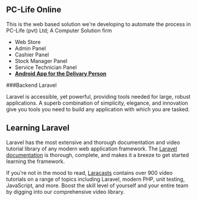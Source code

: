 ## PC-Life Online
This is the web based solution we're developing to automate the process in PC-Life (pvt) Ltd; A Computer Solution firm
- Web Store
- Admin Panel
- Cashier Panel
- Stock Manager Panel
- Service Technician Panel
- **[Android App for the Delivary Person](https://github.com/nimesha95/Group32)**

###Backend
Laravel

Laravel is accessible, yet powerful, providing tools needed for large, robust applications. A superb combination of simplicity, elegance, and innovation give you tools you need to build any application with which you are tasked.

## Learning Laravel

Laravel has the most extensive and thorough documentation and video tutorial library of any modern web application framework. The [Laravel documentation](https://laravel.com/docs) is thorough, complete, and makes it a breeze to get started learning the framework.

If you're not in the mood to read, [Laracasts](https://laracasts.com) contains over 900 video tutorials on a range of topics including Laravel, modern PHP, unit testing, JavaScript, and more. Boost the skill level of yourself and your entire team by digging into our comprehensive video library.

